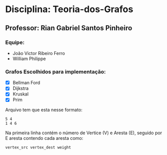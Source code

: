 # Disciplina: Teoria-dos-Grafos
## Professor: Rian Gabriel Santos Pinheiro
### Equipe:
- João Victor Ribeiro Ferro
-  William Philippe

### Grafos Escolhidos para implementação:
- [x] Bellman Ford
- [x] Dijkstra
- [x] Kruskal
- [x] Prim

Arquivo tem que esta nesse formato:
```
5 4
1 4 6
```
Na primeira linha contém o número de Vertice (V) e Aresta (E), 
seguido por E aresta contendo cada aresta como:

`vertex_src vertex_dest weight`
